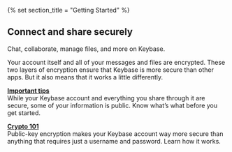 {% set section_title = "Getting Started" %}

## Connect and share securely
Chat, collaborate, manage files, and more on Keybase. 

Your account itself and all of your messages and files are encrypted. These two layers of encryption ensure that Keybase is more secure than other apps. But it also means that it works a little differently. 

[**Important tips**](/getting-started/important-tips)  
While your Keybase account and everything you share through it are secure, some of your information is public. Know what’s what before you get started.

[**Crypto 101**](/getting-started/crypto-101)  
Public-key encryption makes your Keybase account way more secure than anything that requires just a username and password. Learn how it works.


